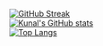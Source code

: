 [![GitHub Streak](https://github-readme-streak-stats.herokuapp.com?user=kunal26das&theme=dark&date_format=j%20M%5B%20Y%5D)](https://github.com/kunal26das)\
[![Kunal's GitHub stats](https://github-readme-stats.vercel.app/api?username=kunal26das&theme=dark&show_icons=true)](https://github.com/kunal26das)\
[![Top Langs](https://github-readme-stats.vercel.app/api/top-langs/?username=kunal26das&theme=dark)](https://github.com/kunal26das)
